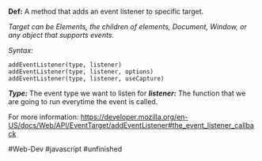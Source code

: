 **Def:** A method that adds an event listener to specific target.

*Target can be Elements, the children of elements, Document, Window, or any object that supports events.*

*Syntax:*
```
addEventListener(type, listener)
addEventListener(type, listener, options)
addEventListener(type, listener, useCapture)
```
***Type:*** The event type we want to listen for
***listener:*** The function that we are going to run everytime the event is called.

For more information: https://developer.mozilla.org/en-US/docs/Web/API/EventTarget/addEventListener#the_event_listener_callback

#Web-Dev #javascript #unfinished 
